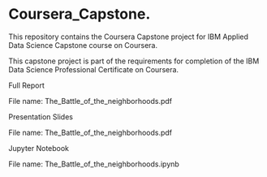 # Coursera_Capstone.
This repository contains the Coursera Capstone project for IBM Applied Data Science Capstone course on Coursera.

This capstone project is part of the requirements for completion of the IBM Data Science Professional Certificate on Coursera.

Full Report

File name: The_Battle_of_the_neighborhoods.pdf

Presentation Slides

File name: The_Battle_of_the_neighborhoods.pdf

Jupyter Notebook

File name: The_Battle_of_the_neighborhoods.ipynb
